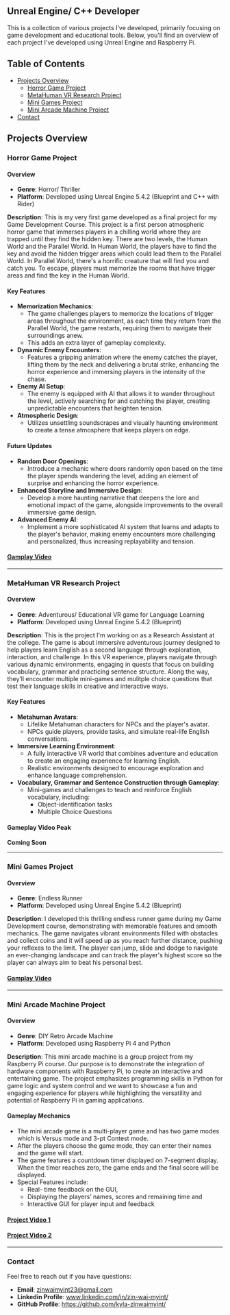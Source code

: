 ## Unreal Engine/ C++ Developer
This is a collection of various projects I’ve developed, primarily focusing on game development and educational tools. 
Below, you'll find an overview of each project I've developed using Unreal Engine and Raspberry Pi.

## **Table of Contents**
- [Projects Overview](#projects-overview)
  - [Horror Game Project](#horror-game-project)
  - [MetaHuman VR Research Project](#metahuman-vr-research-project)
  - [Mini Games Project](#mini-games-project)
  - [Mini Arcade Machine Project](#mini-arcade-machine-project)
- [Contact](#contact)

## Projects Overview

### Horror Game Project
#### Overview
+ **Genre**: Horror/ Thriller
+ **Platform**: Developed using Unreal Engine 5.4.2 (Blueprint and C++ with Rider)
  
**Description**: This is my very first game developed as a final project for my Game Development Course. This project is a first person atmospheric horror game
that immerses players in a chilling world where they are trapped until they find the hidden key. There are two levels, the Human World and the Parallel World. 
In Human World, the players have to find the key and avoid the hidden trigger areas which could lead them to the Parallel World. In Parallel World, there's a horrific creature 
that will find you and catch you. To escape, players must memorize the rooms that have trigger areas and find the key in the Human World. 

#### Key Features
+ **Memorization Mechanics**:
  + The game challenges players to memorize the locations of trigger areas throughout the environment, as each time they return from the Parallel World,
    the game restarts, requiring them to navigate their surroundings anew.
  + This adds an extra layer of gameplay complexity.
+ **Dynamic Enemy Encounters**:
  + Features a gripping animation where the enemy catches the player, lifting them by the neck and delivering a brutal strike, enhancing the horror experience and
    immersing players in the intensity of the chase.
+ **Enemy AI Setup**:
  + The enemy is equipped with AI that allows it to wander throughout the level, actively searching for and catching the player, creating unpredictable encounters
    that heighten tension.
+ **Atmospheric Design**:
  + Utilizes unsettling soundscrapes and visually haunting environment to create a tense atmosphere that keeps players on edge.

#### Future Updates
+ **Random Door Openings**:
  + Introduce a mechanic where doors randomly open based on the time the player spends wandering the level, adding an element of surprise and enhancing the horror experience.
+ **Enhanced Storyline and Immersive Design**:
  + Develop a more haunting narrative that deepens the lore and emotional impact of the game, alongside improvements to the overall immersive game design.
+ **Advanced Enemy AI**:
  + Implement a more sophisticated AI system that learns and adapts to the player's behavior, making enemy encounters more challenging and personalized,
    thus increasing replayability and tension.

#### [Gamplay Video](https://drive.google.com/file/d/1e9SB8PF8phzpCXCmJXucDg8Nngt0fY0z/view?usp=sharing)

---
### MetaHuman VR Research Project
#### Overview
+ **Genre**: Adventurous/ Educational VR game for Language Learning
+ **Platform**: Developed using Unreal Engine 5.4.2 (Blueprint)
  
**Description**: This is the project I'm working on as a Research Assistant at the college. The game is about immersive adventurous journey designed to help players learn English as a second language through exploration, interaction, and challenge. In this VR experience, players navigate through various dynamic environments, engaging in quests that focus on building vocabulary, grammar and practicing sentence structure. Along the way, they’ll encounter multiple mini-games and mulitple choice questions that test their language skills in creative and interactive ways. 

#### Key Features
+ **Metahuman Avatars**:
  + Lifelike Metahuman characters for NPCs and the player's avatar.
  + NPCs guide players, provide tasks, and simulate real-life English conversations.
+ **Immersive Learning Environment**:
  + A fully interactive VR world that combines adventure and education to create an engaging experience for learning English.
  + Realistic environments designed to encourage exploration and enhance language comprehension.
+ **Vocabulary, Grammar and Sentence Construction through Gameplay**:
  + Mini-games and challenges to teach and reinforce English vocabulary, including:
    + Object-identification tasks
    + Multiple Choice Questions

#### Gameplay Video Peak
**Coming Soon**

---
### Mini Games Project
#### Overview
+ **Genre**: Endless Runner
+ **Platform**: Developed using Unreal Engine 5.4.2 (Blueprint)
  
**Description**: I developed this thrilling endless runner game during my Game Development course, demonstrating with memorable features and smooth mechanics. The game navigates vibrant environments filled with obstacles and collect coins and it will speed up as you reach further distance, pushing your reflexes to the limit. The player can jump, slide and dodge to navigate an ever-changing landscape and can track the player's highest score so the player can always aim to beat his personal best.

#### [Gamplay Video](https://drive.google.com/file/d/1NRaIfSvjsEWrx9YyGxCKQWXgRMCgCtib/view?usp=sharing)

---
### Mini Arcade Machine Project
#### Overview
+ **Genre**: DIY Retro Arcade Machine
+ **Platform**: Developed using Raspberry Pi 4 and Python
  
**Description**: This mini arcade machine is a group project from my Raspberry Pi course. Our purpose is to demonstrate the integration of hardware components with Raspberry Pi, to create an interactive and entertaining game. The project emphasizes programming skills in Python for game logic and system control and we want to showcase a fun and engaging experience for players while highlighting the versatility and potential of Raspberry Pi in gaming applications. 

#### Gameplay Mechanics
+ The mini arcade game is a multi-player game and has two game modes which is Versus mode and 3-pt Contest mode.
+ After the players choose the game mode, they can enter their names and the game will start.
+ The game features a countdown timer displayed on 7-segment display. When the timer reaches zero, the game ends and the final score will be displayed.
+ Special Features include:
  + Real- time feedback on the GUI,
  + Displaying the players’ names, scores and remaining time and 
  + Interactive GUI for player input and feedback

#### [Project Video 1](https://drive.google.com/file/d/1Hv9FRHGapmMuh2YJPzhW9YzlhMZfAjlx/view?usp=sharing)
#### [Project Video 2](https://drive.google.com/file/d/1pIvV9TPmFaFpcf55Xzan4YlX_XgmgEmT/view?usp=sharing)

---
### Contact
Feel free to reach out if you have questions:
+ **Email**: zinwaimyint23@gmail.com
+ **Linkedin Profile**: www.linkedin.com/in/zin-wai-myint/
+ **GitHub Profile**: https://github.com/kyla-zinwaimyint/

